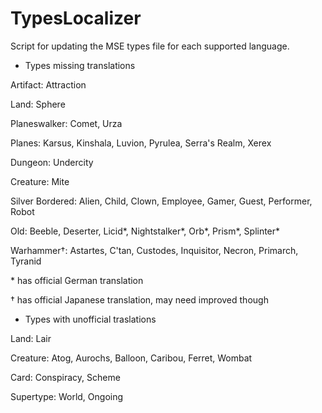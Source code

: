 # TypesLocalizer
Script for updating the MSE types file for each supported language.

- Types missing translations

Artifact: Attraction

Land: Sphere

Planeswalker: Comet, Urza

Planes: Karsus, Kinshala, Luvion, Pyrulea, Serra's Realm, Xerex

Dungeon: Undercity

Creature: Mite

Silver Bordered: Alien, Child, Clown, Employee, Gamer, Guest, Performer, Robot

Old: Beeble, Deserter, Licid*, Nightstalker*, Orb*, Prism*, Splinter*

Warhammer†: Astartes, C'tan, Custodes, Inquisitor, Necron, Primarch, Tyranid

\* has official German translation

† has official Japanese translation, may need improved though

- Types with unofficial traslations

Land: Lair

Creature: Atog, Aurochs, Balloon, Caribou, Ferret, Wombat

Card: Conspiracy, Scheme

Supertype: World, Ongoing